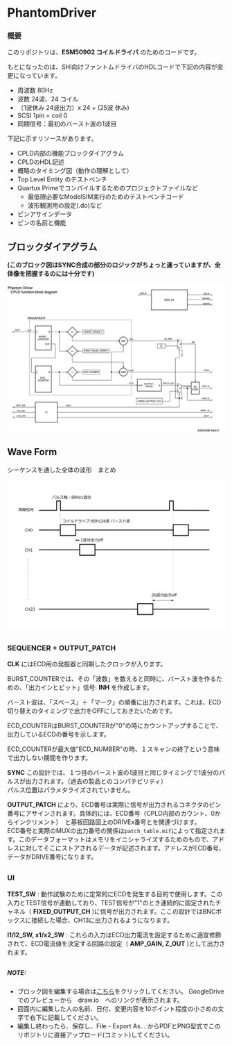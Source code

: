 # PhantomDriver

### 概要

このリポジトリは、__ESM50902 コイルドライバ__ のためのコードです。

もとになったのは、SHI向けファントムドライバのHDLコードで下記の内容が変更になっています。

- 周波数  80Hz
- 波数 24波、24 コイル
- （1波休み 24波出力）x 24 + (25波 休み)
- SCSI 1pin = coil 0
- 同期信号：最初のバースト波の1波目

下記に示すリソースがあります。

- CPLD内部の機能ブロックダイアグラム
- CPLDのHDL記述
- 概略のタイミング図（動作の理解として）
- Top Level Entity のテストベンチ
- Quartus Primeでコンパイルするためのプロジェクトファイルなど
  - 最低限必要なModelSIM実行のためのテストベンチコード
  - 波形観測用の設定(.do)など
- ピンアサインデータ
- ピンの名前と機能

## ブロックダイアグラム
**(このブロック図はSYNC合成の部分のロジックがちょっと違っていますが、全体像を把握するのには十分です)**

![](PhantomDriverHDL_BlockDiagram.png)

## Wave Form
シーケンスを通した全体の波形　まとめ

![](PhantomDriver_WaveForm.png)

## 
### SEQUENCER + OUTPUT_PATCH
__CLK__ にはECD用の発振器と同期したクロックが入ります。

BURST_COUNTERでは、その「波数」を数えると同時に、バースト波を作るための、「出力インヒビット」信号: __INH__ を作成します。

バースト波は、「スペース」＋「マーク」の順番に出力されます。これは、ECD切り替えのタイミングで出力をOFFにしておきたいためです。

ECD_COUNTERはBURST_COUNTERが"0"の時にカウントアップすることで、出力しているECDの番号を示します。

ECD_COUNTERが最大値"ECD_NUMBER"の時、１スキャンの終了という意味で出力しない期間を作ります。

__SYNC__ この設計では、１つ目のバースト波の1波目と同じタイミングで1波分のパルスが出力されます。（過去の製品とのコンパチビリティ）  
パルス位置はパラメタライズされていません。

__OUTPUT_PATCH__ により、ECD番号は実際に信号が出力されるコネクタのピン番号にアサインされます。具体的には、ECD番号（CPLD内部のカウント、0からインクリメント）　と基板回路図上のDRIVEx番号とを関連づけます。  
ECD番号と実際のMUXの出力番号の関係は``patch_table.mif``によって指定されます。このデータフォーマットはメモリをイニシャライズするためのもので、アドレスに対してそこにストアされるデータが記述されます。アドレスがECD番号、データがDRIVE番号になります。  

##
### UI
__TEST_SW__ : 動作試験のために定常的にECDを発生する目的で使用します。この入力とTEST信号が連動しており、TEST信号が"1"のとき連続的に固定されたチャネル（ __FIXED_OUTPUT_CH__ )に信号が出力されます。ここの設計ではBNCボックスに接続した場合、CH13に出力されるようになります。

__I1/I2_SW, x1/x2_SW__ : これらの入力はECD出力電流を設定するために適宜修飾されて、ECD電流値を決定する回路の設定（ __AMP_GAIN, Z_OUT__ )として出力されます。


##
##### NOTE:
- ブロック図を編集する場合は[こちら](https://drive.google.com/file/d/1guEd1JOVNZys2o42kFn0YsHypVKk4kI3/view?usp=sharing)をクリックしてください。 GoogleDrive でのプレビューから　draw.io　へのリンクが表示されます。
- 図面内に編集した人の名前、日付、変更内容を10ポイント程度の小さめの文字で右下に記載してください。
- 編集し終わったら、保存し、File - Export As... からPDFとPNG型式でこのリポジトリに直接アップロード(コミット)してください。
